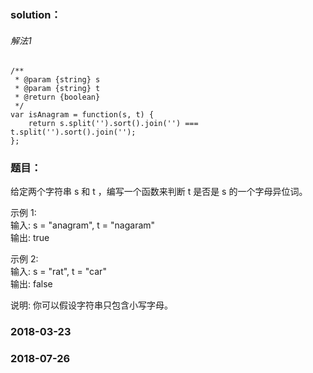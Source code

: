  ### solution：

###### 解法1
```
/**
 * @param {string} s
 * @param {string} t
 * @return {boolean}
 */
var isAnagram = function(s, t) {
    return s.split('').sort().join('') === t.split('').sort().join('');
};
```

### 题目：
给定两个字符串 s 和 t ，编写一个函数来判断 t 是否是 s 的一个字母异位词。

示例 1:<br>
输入: s = "anagram", t = "nagaram"<br>
输出: true<br>

示例 2:<br>
输入: s = "rat", t = "car"<br>
输出: false<br>

说明:
你可以假设字符串只包含小写字母。

### 2018-03-23

### 2018-07-26
<br><br><br><br><br><br>
<br><br><br><br><br><br>
<br><br><br><br><br><br>
